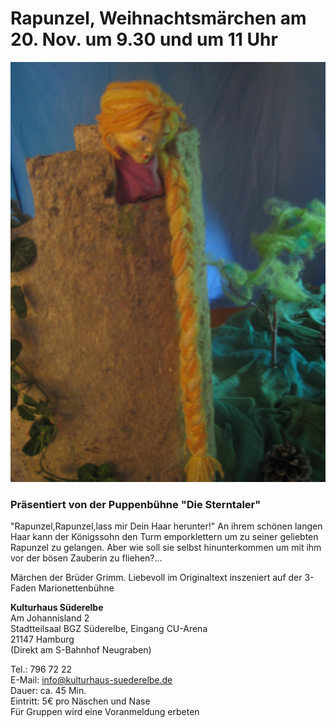 # Rapunzel, Weihnachtsmärchen am 20. Nov. um 9.30 und um 11 Uhr 

![](/img/Rapunzel.jpg)

### Präsentiert von der Puppenbühne "Die Sterntaler" 

"Rapunzel,Rapunzel,lass mir Dein Haar herunter!"
An ihrem schönen langen Haar kann der Königssohn den Turm emporklettern um
zu seiner geliebten Rapunzel zu gelangen. Aber wie soll sie selbst hinunterkommen
um mit ihm vor der bösen Zauberin zu fliehen?...
 
Märchen der Brüder Grimm. Liebevoll im Originaltext inszeniert auf der 3-Faden Marionettenbühne 

**Kulturhaus Süderelbe**  
Am Johannisland 2  
Stadtteilsaal BGZ Süderelbe, Eingang CU-Arena  
21147 Hamburg  
(Direkt am S-Bahnhof Neugraben)

Tel.: 796 72 22  
E-Mail: <info@kulturhaus-suederelbe.de>  
Dauer: ca. 45 Min.  
Eintritt: 5€ pro Näschen und Nase  
Für Gruppen wird eine Voranmeldung erbeten
